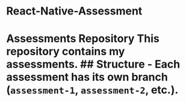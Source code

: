 # React-Native-Assessment
# Assessments Repository    This repository contains my assessments.    ## Structure   - Each assessment has its own branch (`assessment-1`, `assessment-2`, etc.).  
